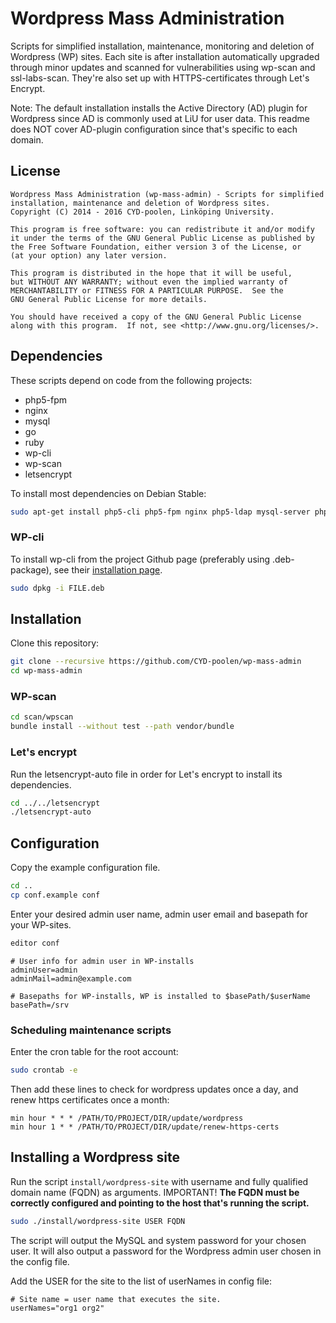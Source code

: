 Wordpress Mass Administration
=============================

Scripts for simplified installation, maintenance, monitoring and deletion of Wordpress (WP) sites. Each site is after installation automatically upgraded through minor updates and scanned for vulnerabilities using wp-scan and ssl-labs-scan. They're also set up with HTTPS-certificates through Let's Encrypt.

Note: The default installation installs the Active Directory (AD) plugin for Wordpress since AD is commonly used at LiU for user data. This readme does NOT cover AD-plugin configuration since that's specific to each domain.


## License

```
Wordpress Mass Administration (wp-mass-admin) - Scripts for simplified
installation, maintenance and deletion of Wordpress sites.
Copyright (C) 2014 - 2016 CYD-poolen, Linköping University.

This program is free software: you can redistribute it and/or modify
it under the terms of the GNU General Public License as published by
the Free Software Foundation, either version 3 of the License, or
(at your option) any later version.

This program is distributed in the hope that it will be useful,
but WITHOUT ANY WARRANTY; without even the implied warranty of
MERCHANTABILITY or FITNESS FOR A PARTICULAR PURPOSE.  See the
GNU General Public License for more details.

You should have received a copy of the GNU General Public License
along with this program.  If not, see <http://www.gnu.org/licenses/>.
```


## Dependencies

These scripts depend on code from the following projects:

* php5-fpm
* nginx
* mysql
* go
* ruby
* wp-cli
* wp-scan
* letsencrypt

To install most dependencies on Debian Stable:

```bash
sudo apt-get install php5-cli php5-fpm nginx php5-ldap mysql-server php5-mysql ruby ruby-dev libcurl4-gnutls-dev make golang
```

### WP-cli

To install wp-cli from the project Github page (preferably using .deb-package), see their [installation page](http://wp-cli.org/docs/installing/).

```bash
sudo dpkg -i FILE.deb
```

## Installation

Clone this repository:

```bash
git clone --recursive https://github.com/CYD-poolen/wp-mass-admin
cd wp-mass-admin
```

### WP-scan

```bash
cd scan/wpscan
bundle install --without test --path vendor/bundle
```

### Let's encrypt

Run the letsencrypt-auto file in order for Let's encrypt to install its dependencies. 

```bash
cd ../../letsencrypt
./letsencrypt-auto
```


## Configuration

Copy the example configuration file.

```bash
cd ..
cp conf.example conf
```

Enter your desired admin user name, admin user email and basepath for your WP-sites.

```bash
editor conf
```

```
# User info for admin user in WP-installs
adminUser=admin
adminMail=admin@example.com

# Basepaths for WP-installs, WP is installed to $basePath/$userName
basePath=/srv
```

### Scheduling maintenance scripts

Enter the cron table for the root account:

```bash
sudo crontab -e
```

Then add these lines to check for wordpress updates once a day, and renew https certificates once a month:

```crontab
min hour * * * /PATH/TO/PROJECT/DIR/update/wordpress
min hour 1 * * /PATH/TO/PROJECT/DIR/update/renew-https-certs
```


## Installing a Wordpress site

Run the script `install/wordpress-site` with username and fully qualified domain name (FQDN) as arguments. IMPORTANT! **The FQDN must be correctly configured and pointing to the host that's running the script.**

```bash
sudo ./install/wordpress-site USER FQDN
```

The script will output the MySQL and system password for your chosen user. It will also output a password for the Wordpress admin user chosen in the config file.

Add the USER for the site to the list of userNames in config file:

```
# Site name = user name that executes the site.
userNames="org1 org2"
```

